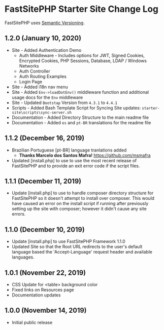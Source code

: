 # FastSitePHP Starter Site Change Log

FastSitePHP uses [Semantic Versioning](https://docs.npmjs.com/about-semantic-versioning).

## 1.2.0 (January 10, 2020)

* Site - Added Authentication Demo
  * Auth Middleware - Includes options for JWT, Signed Cookies, Encrypted Cookies, PHP Sessions, Database, LDAP / Windows Networks
  * Auth Controller
  * Auth Routing Examples
  * Login Page
* Site - Added i18n nav menu
* Site - Added `Env->loadDotEnv()` middleware function and additional usage docs for the `Env` middleware
* Site - Updated `Bootstap` Version from `4.3.1` to `4.4.1`
* Scripts - Added Bash Template Script for Syncing Site updates: `starter-site\scripts\sync-server.sh`
* Documentation - Added Directory Structure to the main readme file
* Documentation - Added `es` and `pt-BR` translations for the readme file

## 1.1.2 (December 16, 2019)

* Brazilian Portuguese [pt-BR] language tranlations added
  * **Thanks Marcelo dos Santos Mafra!** https://github.com/msmafra
* Updated [install.php] to use to use the most recent release of FastSitePHP and to provide an exit error code if the script files.

## 1.1.1 (December 11, 2019)

* Update [install.php] to use to handle composer directory structure for FastSitePHP so it doesn't attempt to install over composer. This would have caused an error on the install script if running after previously setting up the site with composer; however it didn't cause any site errors.

## 1.1.0 (December 10, 2019)

* Update [install.php] to use FastSitePHP Framework 1.1.0
* Updated Site so that the Root URL redirects to the user's default language based the 'Accept-Language' request header and available languages.

## 1.0.1 (November 22, 2019)

* CSS Update for &lt;table&gt; background color
* Fixed links on Resources page
* Documentation updates

## 1.0.0 (November 14, 2019)

* Initial public release

